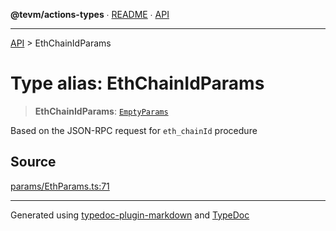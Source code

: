 **@tevm/actions-types** ∙ [README](../README.md) ∙ [API](../API.md)

***

[API](../API.md) > EthChainIdParams

# Type alias: EthChainIdParams

> **EthChainIdParams**: [`EmptyParams`](EmptyParams.md)

Based on the JSON-RPC request for `eth_chainId` procedure

## Source

[params/EthParams.ts:71](https://github.com/evmts/tevm-monorepo/blob/main/packages/actions-types/src/params/EthParams.ts#L71)

***
Generated using [typedoc-plugin-markdown](https://www.npmjs.com/package/typedoc-plugin-markdown) and [TypeDoc](https://typedoc.org/)
